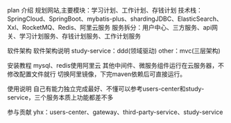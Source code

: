 plan
介绍
规划网站,主要模块：学习计划、工作计划、存钱计划 技术栈：SpringCloud、SpringBoot、mybatis-plus、shardingJDBC、ElasticSearch、Xxl、RocketMQ、Redis、阿里云服务 服务拆分：用户中心、三方服务、api网关、学习计划服务、存钱计划服务、工作计划服务

软件架构
软件架构说明 study-service：ddd(领域驱动) other：mvc(三层架构)

安装教程
mysql、redis使用阿里云 其他中间件、微服务组件运行在云服务器，不修改配置文件就行 切换阿里镜像，下完maven依赖后可直接运行。

使用说明
自己有能力独立完成最好、不懂可以参考users-center和study-service，三个服务本质上功能都差不多

参与贡献
yhx：users-center、gateway、third-party-service、study-service